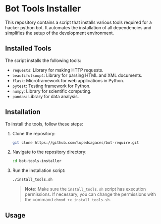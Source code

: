 # Bot Tools Installer

This repository contains a script that installs various tools required for a hacker python bot. It automates the installation of all dependencies and simplifies the setup of the development environment.


## Installed Tools

The script installs the following tools:

- `requests`: Library for making HTTP requests.
- `beautifulsoup4`: Library for parsing HTML and XML documents.
- `flask`: Microframework for web applications in Python.
- `pytest`: Testing framework for Python.
- `numpy`: Library for scientific computing.
- `pandas`: Library for data analysis.

## Installation

To install the tools, follow these steps:

1. Clone the repository:

    ```bash
    git clone https://github.com/lupedsagaces/bot-require.git
    ```

2. Navigate to the repository directory:

    ```bash
    cd bot-tools-installer
    ```

3. Run the installation script:

    ```bash
    ./install_tools.sh
    ```

    > **Note:** Make sure the `install_tools.sh` script has execution permissions. If necessary, you can change the permissions with the command `chmod +x install_tools.sh`.

## Usage


